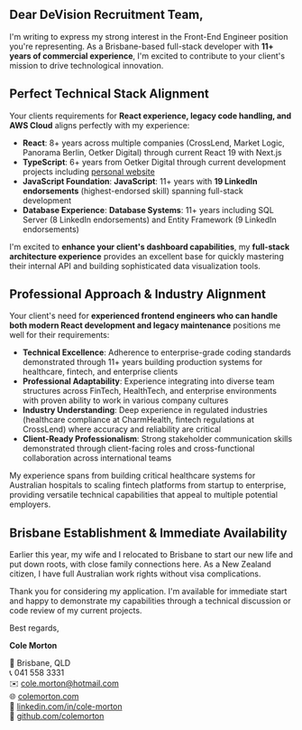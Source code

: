 ## Dear DeVision Recruitment Team,

I'm writing to express my strong interest in the Front-End Engineer position you're representing. As a Brisbane-based full-stack developer with **11+ years of commercial experience**, I'm excited to contribute to your client's mission to drive technological innovation.

## Perfect Technical Stack Alignment

Your clients requirements for **React experience, legacy code handling, and AWS Cloud** aligns perfectly with my experience:

- **React**: 8+ years across multiple companies (CrossLend, Market Logic, Panorama Berlin, Oetker Digital) through current React 19 with Next.js
- **TypeScript**: 6+ years from Oetker Digital through current development projects including [personal website](https://colemorton.com)
- **JavaScript Foundation**: **JavaScript**: 11+ years with **19 LinkedIn endorsements** (highest-endorsed skill) spanning full-stack development
- **Database Experience**: **Database Systems**: 11+ years including SQL Server (8 LinkedIn endorsements) and Entity Framework (9 LinkedIn endorsements)

I'm excited to **enhance your client's dashboard capabilities**, my **full-stack architecture experience** provides an excellent base for quickly mastering their internal API and building sophisticated data visualization tools.

## Professional Approach & Industry Alignment

Your client's need for **experienced frontend engineers who can handle both modern React development and legacy maintenance** positions me well for their requirements:

- **Technical Excellence**: Adherence to enterprise-grade coding standards demonstrated through 11+ years building production systems for healthcare, fintech, and enterprise clients
- **Professional Adaptability**: Experience integrating into diverse team structures across FinTech, HealthTech, and enterprise environments with proven ability to work in various company cultures
- **Industry Understanding**: Deep experience in regulated industries (healthcare compliance at CharmHealth, fintech regulations at CrossLend) where accuracy and reliability are critical
- **Client-Ready Professionalism**: Strong stakeholder communication skills demonstrated through client-facing roles and cross-functional collaboration across international teams

My experience spans from building critical healthcare systems for Australian hospitals to scaling fintech platforms from startup to enterprise, providing versatile technical capabilities that appeal to multiple potential employers.

## Brisbane Establishment & Immediate Availability

Earlier this year, my wife and I relocated to Brisbane to start our new life and put down roots, with close family connections here. As a New Zealand citizen, I have full Australian work rights without visa complications.

Thank you for considering my application. I'm available for immediate start and happy to demonstrate my capabilities through a technical discussion or code review of my current projects.

Best regards,

**Cole Morton**

📍 Brisbane, QLD  
📞 041 558 3331  
✉️ cole.morton@hotmail.com  
🌐 [colemorton.com](https://colemorton.com)  
💼 [linkedin.com/in/cole-morton](https://www.linkedin.com/in/cole-morton-72300745/)  
📂 [github.com/colemorton](https://github.com/colemorton)